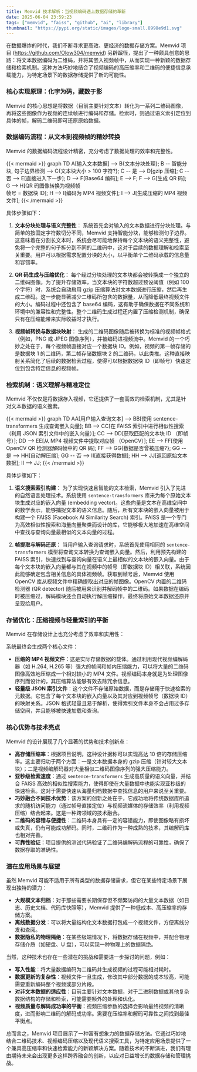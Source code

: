 ```yaml
---
title: Memvid 技术解析：当视频编码遇上数据存储的革新
date: 2025-06-04 23:59:23
tags: ["memvid", "faiss", "github", "ai", "library"]
thumbnail: "https://pypi.org/static/images/logo-small.8998e9d1.svg"
---
```


在数据爆炸的时代，我们不断寻求更高效、更经济的数据存储方案。Memvid 项目 (https://github.com/Olow304/memvid) 另辟蹊径，提出了一种颇具创意的思路：将文本数据编码为二维码，并将其嵌入视频帧中，从而实现一种新颖的数据存储和检索机制。这种方法巧妙地结合了视频编码的高压缩率和二维码的便捷信息承载能力，为特定场景下的数据存储提供了新的可能性。

### 核心实现原理：化字为码，藏数于影

Memvid 的核心思想是将数据（目前主要针对文本）转化为一系列二维码图像，再将这些图像作为视频的连续帧进行编码和存储。检索时，则通过语义索引定位到具体的帧，解码二维码即可还原原始数据。

### 数据编码流程：从文本到视频帧的精妙转换

Memvid 的数据编码流程设计精密，充分考虑了数据处理的效率和完整性。

{{< mermaid >}}
graph TD
    A[输入文本数据] --> B{文本分块处理};
    B -- 智能分块, 句子边界检测 --> C{文本块大小 > 100 字符?};
    C -- 是 --> D[gzip 压缩];
    C -- 否 --> E[直接进入下一步];
    D --> F[Base64 编码];
    E --> F;
    F --> G[生成 QR 码];
    G --> H[QR 码图像转换为视频帧<br>帧号 = 数据块 ID];
    H --> I[编码为 MP4 视频文件];
    I --> J[生成压缩的 MP4 视频文件];
{{< /mermaid >}}

具体步骤如下：

1.  **文本分块处理与语义完整性**：
    系统首先会对输入的文本数据进行分块处理。与简单的按固定字符数切分不同，Memvid 支持智能分块，能够检测句子边界。这意味着在分割长文本时，系统会尽可能地保持每个文本块的语义完整性，避免将一个完整的句子拆分到不同的二维码中，这对于后续的数据理解和检索至关重要。用户可以根据需求配置分块的大小，以平衡单个二维码承载的信息量和容错率。

2.  **QR 码生成与压缩优化**：
    每个经过分块处理的文本块都会被转换成一个独立的二维码图像。为了提升存储效率，当文本块的字符数超过预设阈值（例如 100 个字符）时，系统会自动启用 gzip 压缩算法对文本数据进行压缩，然后再生成二维码。这一步能显著减少二维码所包含的数据量，从而降低最终视频文件的大小。编码过程中还包含了 base64 编码，这有助于确保数据在不同系统和环境中的兼容性和完整性。整个二维码生成过程还内置了压缩检测机制，确保只有在压缩能带来实际收益时才执行。

3.  **视频帧转换与数据块映射**：
    生成的二维码图像随后被转换为标准的视频帧格式（例如，PNG 或 JPEG 图像序列），并被编码进视频流中。Memvid 的一个巧妙之处在于，每个视频帧直接对应一个数据块 ID。例如，视频的第一帧存储的是数据块 1 的二维码，第二帧存储数据块 2 的二维码，以此类推。这种直接映射关系简化了后续的数据检索过程，使得可以根据数据块 ID（即帧号）快速定位到包含特定信息的视频帧。

### 检索机制：语义理解与精准定位

Memvid 不仅仅是将数据存入视频，它还提供了一套高效的检索机制，尤其是针对文本数据的语义搜索。

{{< mermaid >}}
graph TD
    AA[用户输入查询文本] --> BB[使用 sentence-transformers 生成查询嵌入向量];
    BB --> CC[在 FAISS 索引中进行相似性搜索<br>（利用 JSON 索引文件中的嵌入向量）];
    CC --> DD[获取匹配的文本块 ID （即帧号）];
    DD --> EE[从 MP4 视频文件中提取对应帧 （OpenCV）];
    EE --> FF[使用 OpenCV QR 检测器解码帧中的 QR 码];
    FF --> GG{数据是否曾被压缩?};
    GG -- 是 --> HH[自动解压缩];
    GG -- 否 --> II[直接获得数据];
    HH --> JJ[返回原始文本数据];
    II --> JJ;
{{< /mermaid >}}

具体步骤如下：

1.  **语义搜索索引构建**：
    为了实现快速且智能的文本检索，Memvid 引入了先进的自然语言处理技术。系统使用 `sentence-transformers` 库来为每个原始文本块生成对应的嵌入向量 (embedding vector)。这些向量是文本在高维空间中的数学表示，能够捕捉文本的语义信息。随后，所有文本块的嵌入向量被用于构建一个 FAISS (Facebook AI Similarity Search) 索引。FAISS 是一个专门为高效相似性搜索和海量向量聚类而设计的库，它能够极大地加速在高维空间中查找与查询向量最相似的文本向量的过程。

2.  **帧提取与解码还原**：
    当用户输入查询请求时，系统首先使用相同的 `sentence-transformers` 模型将查询文本转换为查询嵌入向量。然后，利用预先构建的 FAISS 索引，快速找到与查询向量在语义上最相似的文本块的嵌入向量。由于每个文本块的嵌入向量都与其在视频中的帧号（即数据块 ID）相关联，系统因此能够确定包含相关信息的具体视频帧。获取到帧号后，Memvid 使用 OpenCV 库从视频文件中精确提取出对应的帧图像。OpenCV 内置的二维码检测器 (QR detector) 随后被用来识别并解码帧中的二维码。如果数据在编码时被压缩过，解码模块还会自动执行解压缩操作，最终将原始文本数据还原并呈现给用户。

### 存储优化：压缩视频与轻量索引的平衡

Memvid 在存储设计上也充分考虑了效率和实用性：

系统最终会生成两个核心文件：

*   **压缩的 MP4 视频文件**：这是实际存储数据的载体。通过利用现代视频编解码器（如 H.264, H.265 等）强大的帧间和帧内压缩能力，可以将大量的二维码图像高效地压缩成一个相对较小的 MP4 文件。视频编码本身就是为处理图像序列而设计的，其压缩算法能够有效去除冗余信息。
*   **轻量级 JSON 索引文件**：这个文件不存储原始数据，而是存储用于快速检索的元数据。它包含了每个文本块的嵌入向量以及其对应到视频帧号（数据块 ID）的映射关系。JSON 格式轻量且易于解析，使得索引文件本身不会占用过多存储空间，并且能够被快速加载和查询。

### 核心优势与技术亮点

Memvid 的设计展现了几个显著的优势和技术创新点：

*   **高存储压缩率**：根据项目说明，这种设计据称可以实现高达 10 倍的存储压缩率。这主要归功于两个方面：一是文本数据本身的 gzip 压缩（针对较大文本块）；二是视频编解码器对大量相似二维码图像序列的强大压缩能力。
*   **亚秒级检索速度**：通过 `sentence-transformers` 生成高质量的语义向量，并结合 FAISS 高效的相似性搜索能力，使得即使在大量数据中也能实现亚秒级的快速检索。这对于需要快速从海量归档数据中查找信息的用户来说至关重要。
*   **巧妙融合不同技术优势**：该方案的创新之处在于，它成功地将传统数据库所追求的随机访问能力（通过帧号直接定位）与视频流媒体的存储效率（利用视频压缩）结合起来。这是一种跨领域的技术融合。
*   **二维码的容错与便捷性**：二维码本身具有一定的容错能力，即使图像略有损坏或失真，仍有可能成功解码。同时，二维码作为一种成熟的技术，其编解码库也相对完善。
*   **可靠性验证**：项目提供的测试代码验证了二维码编解码流程的可靠性，确保了数据存取的准确性。

### 潜在应用场景与展望

虽然 Memvid 可能不适用于所有类型的数据存储需求，但它在某些特定场景下展现出独特的潜力：

*   **大规模文本归档**：对于那些需要长期保存但不频繁访问的大量文本数据（如日志、历史文档、代码库快照等），Memvid 提供了一种低成本、高压缩率的存储方案。
*   **离线数据分发**：可以将大量结构化文本数据打包成一个视频文件，方便离线分发和查阅。
*   **数据隐私的物理隔绝**：在某些极端情况下，将数据存储在视频中，并配合物理存储介质（如硬盘、U 盘），可以实现一种物理上的数据隔绝。

当然，这种技术也存在一些潜在的挑战和需要进一步探讨的问题，例如：

*   **写入性能**：将大量数据编码为二维码并生成视频的过程可能相对耗时。
*   **数据更新的复杂性**：视频文件一旦生成，修改其中部分数据的成本较高，可能需要重新编码整个视频或部分片段。
*   **对非文本数据的适应性**：目前主要针对文本数据，对于二进制数据或其他复杂数据结构的存储和检索，可能需要额外的处理和优化。
*   **视频质量与解码成功率的平衡**：视频压缩参数的选择会影响最终视频的清晰度，进而影响二维码的解码成功率。需要在压缩率和解码可靠性之间找到最佳平衡点。

总而言之，Memvid 项目展示了一种富有想象力的数据存储方法。它通过巧妙地结合二维码技术、视频编码压缩以及现代语义搜索工具，为特定应用场景提供了一个兼具高压缩率和快速检索能力的新颖解决方案。随着技术的不断演进，我们有理由期待未来会出现更多这样跨界融合的创新，以应对日益增长的数据存储和管理挑战。